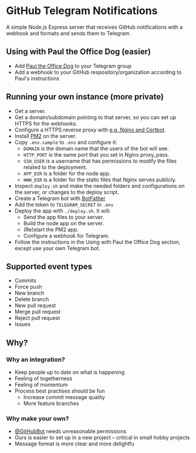 # GitHub Telegram Notifications
A simple Node.js Express server that receives GitHub notifications with a webhook and formats and sends them to Telegram.

## Using with Paul the Office Dog (easier)
- Add [Paul the Office Dog](https://t.me/PaulTheOfficeDogBot) to your Telegram group
- Add a webhook to your GitHub respository/organization according to Paul's instructions
  
## Running your own instance (more private)
- Get a server.
- Get a domain/subdomain pointing to that server, so you can set up HTTPS for the webhooks.
- Configure a HTTPS reverse proxy with [e.g. Nginx and Certbot](https://www.digitalocean.com/community/tutorials/how-to-secure-nginx-with-let-s-encrypt-on-ubuntu-20-04).
- Install [PM2](https://pm2.keymetrics.io/) on the server.
- Copy `.env.sample` to `.env` and configure it:
  - `DOMAIN` is the domain name that the users of the bot will see.
  - `HTTP_PORT` is the same port that you set in Nginx proxy_pass.
  - `SSH_USER` is a username that has permissions to modify the files related to the deployment.
  - `APP_DIR` is a folder for the node app.
  - `WWW_DIR` is a folder for the static files that Nginx serves publicly.
- Inspect `deploy.sh` and make the needed folders and configurations on the server, or changes to the deploy script.
- Create a Telegram bot with [BotFather](https://t.me/BotFather)
- Add the token to `TELEGRAM_SECRET` in `.env`
- Deploy the app with `./deploy.sh`. It will:
  - Send the app files to your server.
  - Build the node app on the server.
  - (Re)start the PM2 app.
  - Configure a webhook for Telegram.
- Follow the instructions in the Using with Paul the Office Dog section, except use your own Telegram bot.

## Supported event types
- Commits
- Force push
- New branch
- Delete branch
- New pull request
- Merge pull request
- Reject pull request
- Issues

## Why?

### Why an integration?
- Keep people up to date on what is happening
- Feeling of togetherness
- Feeling of momentum
- Process best practises should be fun
  - Increase commit message quality
  - More feature branches

### Why make your own?
- [@GitHubBot](https://t.me/GitHubBot) needs unreasonable permissions
- Ours is easier to set up in a new project – critical in small hobby projects
- Message format is more clear and more delightfu